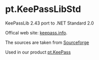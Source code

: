 # pt.KeePassLibStd
KeePassLib 2.43 port to .NET Standard 2.0

Offical web site: [keepass.info](https://keepass.info).

The sources are taken from [Sourceforge](https://sourceforge.net/projects/keepass/)

Used in our product [pt.KeePass](https://github.com/AdminPanteam/pt.KeePass)
